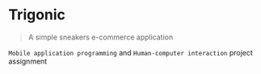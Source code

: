 # Trigonic

> A simple sneakers e-commerce application

`Mobile application programming` and `Human-computer interaction` project assignment
